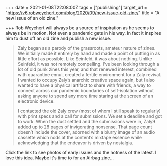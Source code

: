 +++
date = 2021-01-08T22:08:00Z
tags = ["publishing"]
target_url = "https://v6.robweychert.com/blog/2020/09/new-issue-old-zine/"
title = "A new issue of an old zine."

+++
Rob Weychert will always be a source of inspiration as he seems to always be in motion. Not even a pandemic gets in his way. In fact it inspires him to dust off an old zine and publish a new issue.

> Zaly began as a parody of the grassroots, amateur nature of zines. We initially made it entirely by hand and made a point of putting in as little effort as possible. Like Seinfeld, it was about nothing. Unlike Seinfeld, it was not remotely compelling. I’ve been looking through a lot of old punk zines this year, and that renewed interest, combined with quarantine ennui, created a fertile environment for a Zaly revival. I wanted to occupy Zaly’s anarchic creative space again, but I also wanted to have a physical artifact to share with friends, a way to connect across our pandemic boundaries of self-isolation without asking anyone to spend any more time staring at the screen of an electronic device.
>
> I contacted the old Zaly crew (most of whom I still speak to regularly) with print specs and a call for submissions. We set a deadline and got to work. When the dust settled and the submissions were in, Zaly9 added up to 28 pages of invigorating nonsense. That page count doesn’t include the cover, adorned with a blurry image of an audio cassette which nods at the content’s mixtape essence while acknowledging that the endeavor is driven by nostalgia.

Click the link to see photos of early issues and the hotness of the latest. I love this idea. Maybe it's time to for an Airbag zine... 
